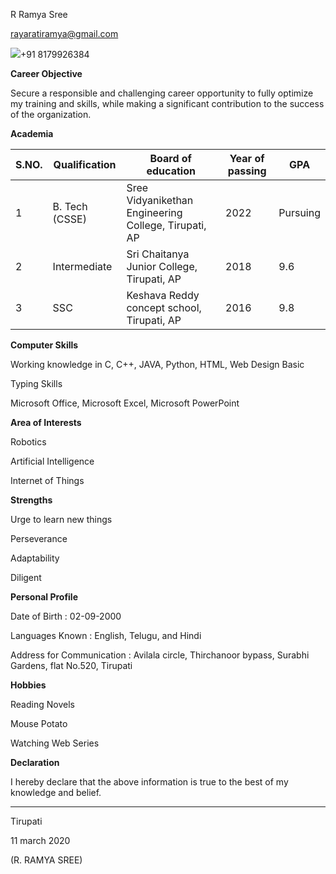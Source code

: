 R Ramya Sree

[rayaratiramya@gmail.com](mailto:rayaratiramya@gmail.com)

![](RackMultipart20200604-4-16sq6cq_html_8c34ca5fc6543282.gif)+91 8179926384

**Career Objective**

Secure a responsible and challenging career opportunity to fully optimize my training and skills, while making a significant contribution to the success of the organization.

**Academia**

| **S.NO.** | **Qualification** | **Board of education** | **Year of passing** | **GPA** |
| --- | --- | --- | --- | --- |
| 1 | B. Tech (CSSE) | Sree Vidyanikethan Engineering College, Tirupati, AP | 2022 | Pursuing |
| 2 | Intermediate | Sri Chaitanya Junior College, Tirupati, AP | 2018 | 9.6 |
| 3 | SSC | Keshava Reddy concept school, Tirupati, AP | 2016 | 9.8 |

**Computer Skills**

Working knowledge in C, C++, JAVA, Python, HTML, Web Design Basic

Typing Skills

Microsoft Office, Microsoft Excel, Microsoft PowerPoint


**Area of Interests**

Robotics

Artificial Intelligence

Internet of Things

**Strengths**

Urge to learn new things

Perseverance

Adaptability

Diligent

**Personal Profile**

Date of Birth : 02-09-2000

Languages Known : English, Telugu, and Hindi

Address for Communication : Avilala circle, Thirchanoor bypass, Surabhi Gardens, flat No.520, Tirupati

**Hobbies**

Reading Novels

Mouse Potato

Watching Web Series

**Declaration**

I hereby declare that the above information is true to the best of my knowledge and belief.

<hr>

Tirupati

11 march 2020

(R. RAMYA SREE)
